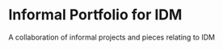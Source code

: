 Informal Portfolio for IDM
=========================

A collaboration of informal projects and pieces relating to IDM 
